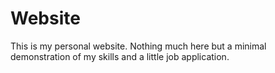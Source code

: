 # Website
This is my personal website. Nothing much here but a minimal demonstration of my skills and a little job application.
